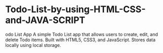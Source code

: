 # Todo-List-by-using-HTML-CSS-and-JAVA-SCRIPT
odo List App  A simple Todo List app that allows users to create, edit, and delete Todo items. Built with HTML5, CSS3, and JavaScript. Stores data locally using local storage.
